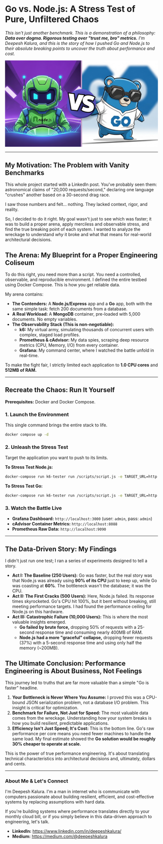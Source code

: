 # Go vs. Node.js: A Stress Test of Pure, Unfiltered Chaos

*This isn't just another benchmark. This is a demonstration of a philosophy: **Data over dogma. Rigorous testing over "trust me, bro" metrics.** I'm Deepesh Kalura, and this is the story of how I pushed Go and Node.js to their absolute breaking points to uncover the truth about performance and cost.*

![Project Banner](/assets/GoVsNode.png) 


---

## My Motivation: The Problem with Vanity Benchmarks

This whole project started with a LinkedIn post. You've probably seen them: astronomical claims of "20,000 requests/second," declaring one language "crushes" another based on a 30-second drag race.

I saw those numbers and felt... nothing. They lacked context, rigor, and reality.

So, I decided to do it right. My goal wasn't just to see which was faster; it was to build a proper arena, apply merciless and observable stress, and find the true breaking point of each system. I wanted to analyze the wreckage to understand *why* it broke and what that means for real-world architectural decisions.

## The Arena: My Blueprint for a Proper Engineering Coliseum

To do this right, you need more than a script. You need a controlled, observable, and reproducible environment. I defined the entire testbed using Docker Compose. This is how you get reliable data.

My arena contains:

*   **The Contenders:** A **Node.js/Express** app and a **Go** app, both with the same simple task: fetch 200 documents from a database.
*   **A Real Workload:** A **MongoDB** container, pre-loaded with 5,000 documents. No empty variables.
*   **The Observability Stack (This is non-negotiable):**
    *   **k6:** My virtual army, simulating thousands of concurrent users with complex, staged load profiles.
    *   **Prometheus & cAdvisor:** My data spies, scraping deep resource metrics (CPU, Memory, I/O) from every container.
    *   **Grafana:** My command center, where I watched the battle unfold in real-time.

To make the fight fair, I strictly limited each application to **1.0 CPU cores** and **512MB of RAM.**

---

## Recreate the Chaos: Run It Yourself

**Prerequisites:** Docker and Docker Compose.

### 1. Launch the Environment

This single command brings the entire stack to life.

```bash
docker compose up -d
```

### 2. Unleash the Stress Test

Target the application you want to push to its limits.

**To Stress Test Node.js:**
```bash
docker-compose run k6-tester run /scripts/script.js -e TARGET_URL=http://node-app:3000 --out experimental-prometheus-rw
```

**To Stress Test Go:**
```bash
docker-compose run k6-tester run /scripts/script.js -e TARGET_URL=http://go-app:3001 --out experimental-prometheus-rw
```

### 3. Watch the Battle Live

*   **Grafana Dashboard:** `http://localhost:3000` (user: `admin`, pass: `admin`)
*   **cAdvisor Container Metrics:** `http://localhost:8088`
*   **Prometheus Raw Data:** `http://localhost:9090`

---

## The Data-Driven Story: My Findings

I didn't just run one test; I ran a series of experiments designed to tell a story.

*   **Act I: The Baseline (250 Users):** Go was faster, but the real story was that Node.js was already using **90% of its CPU** just to keep up, while Go was coasting at **60%**. The bottleneck wasn't the database; it was the CPU.
*   **Act II: The First Cracks (500 Users):** Here, Node.js failed. Its response times skyrocketed. Go's CPU hit 100%, but it bent without breaking, still meeting performance targets. I had found the performance ceiling for Node.js on this hardware.
*   **Act III: Catastrophic Failure (10,000 Users):** This is where the most valuable insights emerged.
    *   **Go failed by brute force,** dropping 50% of requests with a 25-second response time and consuming nearly 400MB of RAM.
    *   **Node.js had a more "graceful" collapse,** dropping fewer requests (37%) with a 5-second response time and using only half the memory (~200MB).

## The Ultimate Conclusion: Performance Engineering is About Business, Not Feelings

This journey led to truths that are far more valuable than a simple "Go is faster" headline.

1.  **Your Bottleneck is Never Where You Assume:** I proved this was a CPU-bound JSON serialization problem, not a database I/O problem. This insight is critical for optimization.
2.  **Benchmark for Failure, Not Just for Speed:** The most valuable data comes from the wreckage. Understanding *how* your system breaks is how you build resilient, predictable applications.
3.  **Efficiency Isn't Just Speed; It's Cost:** This is the bottom line. Go's raw performance per core means you need fewer machines to handle the same load. My final estimate showed the **Go solution would be roughly 30% cheaper to operate at scale.**

This is the power of true performance engineering. It's about translating technical characteristics into architectural decisions and, ultimately, dollars and cents.

---

### About Me & Let's Connect

I'm Deepesh Kalura. I'm a man in internet who is communicate with computers passionate about building resilient, efficient, and cost-effective systems by replacing assumptions with hard data.

If you're building systems where performance translates directly to your monthly cloud bill, or if you simply believe in this data-driven approach to engineering, let's talk.

*   **LinkedIn:** https://www.linkedin.com/in/deepeshkalura/
*   **Medium:** https://medium.com/@deepeshkalura

